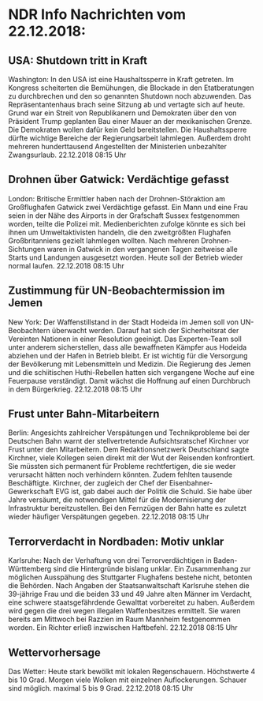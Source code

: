 # NDR Info Nachrichten vom 22.12.2018:


## USA: Shutdown tritt in Kraft
Washington: In den USA ist eine Haushaltssperre in Kraft getreten. Im Kongress scheiterten die Bemühungen, die Blockade in den Etatberatungen zu durchbrechen und den so genannten Shutdown noch abzuwenden. Das Repräsentantenhaus brach seine Sitzung ab und vertagte sich auf heute. Grund war ein Streit von Republikanern und Demokraten über den von Präsident Trump geplanten Bau einer Mauer an der mexikanischen Grenze. Die Demokraten wollen dafür kein Geld bereitstellen. Die Haushaltssperre dürfte wichtige Bereiche der Regierungsarbeit lahmlegen. Außerdem droht mehreren hunderttausend Angestellten der Ministerien unbezahlter Zwangsurlaub. 22.12.2018 08:15 Uhr 

## Drohnen über Gatwick: Verdächtige gefasst
London:	Britische Ermittler haben nach der Drohnen-Störaktion am Großflughafen Gatwick zwei Verdächtige gefasst. Ein Mann und eine Frau seien in der Nähe des Airports in der Grafschaft Sussex festgenommen worden, teilte die Polizei mit. Medienberichten zufolge könnte es sich bei ihnen um Umweltaktivisten handeln, die den zweitgrößten Flughafen Großbritanniens gezielt lahmlegen wollten. Nach mehreren Drohnen-Sichtungen waren in Gatwick in den vergangenen Tagen zeitweise alle Starts und Landungen ausgesetzt worden. Heute soll der Betrieb wieder normal laufen. 22.12.2018 08:15 Uhr 

## Zustimmung für UN-Beobachtermission im Jemen
New York: Der Waffenstillstand in der Stadt Hodeida im Jemen soll von UN-Beobachtern überwacht werden. Darauf hat sich der Sicherheitsrat der Vereinten Nationen in einer Resolution geeinigt. Das Experten-Team soll unter anderem sicherstellen, dass alle bewaffneten Kämpfer aus Hodeida abziehen und der Hafen in Betrieb bleibt. Er ist wichtig für die Versorgung der Bevölkerung mit Lebensmitteln und Medizin. Die Regierung des Jemen und die schiitischen Huthi-Rebellen hatten sich vergangene Woche auf eine Feuerpause verständigt. Damit wächst die Hoffnung auf einen Durchbruch in dem Bürgerkrieg. 22.12.2018 08:15 Uhr 

## Frust unter Bahn-Mitarbeitern
Berlin: Angesichts zahlreicher Verspätungen und Technikprobleme bei der Deutschen Bahn warnt der stellvertretende Aufsichtsratschef Kirchner vor Frust unter den Mitarbeitern. Dem Redaktionsnetzwerk Deutschland sagte Kirchner, viele Kollegen seien direkt mit der Wut der Reisenden konfrontiert. Sie müssten sich permanent für Probleme rechtfertigen, die sie weder verursacht hätten noch verhindern könnten. Zudem fehlten tausende Beschäftigte. Kirchner, der zugleich der Chef der Eisenbahner-Gewerkschaft EVG ist, gab dabei auch der Politik die Schuld. Sie habe über Jahre versäumt, die notwendigen Mittel für die Modernisierung der Infrastruktur bereitzustellen. Bei den Fernzügen der Bahn hatte es zuletzt wieder häufiger Verspätungen gegeben. 22.12.2018 08:15 Uhr 

## Terrorverdacht in Nordbaden: Motiv unklar
Karlsruhe: Nach der Verhaftung von drei Terrorverdächtigen in Baden-Württemberg sind die Hintergründe bislang unklar. Ein Zusammenhang zur möglichen Ausspähung des Stuttgarter Flughafens bestehe nicht, betonten die Behörden. Nach Angaben der Staatsanwaltschaft Karlsruhe stehen die 39-jährige Frau und die beiden 33 und 49 Jahre alten Männer im Verdacht, eine schwere staatsgefährdende Gewalttat vorbereitet zu haben. Außerdem wird gegen die drei wegen illegalen Waffenbesitzes ermittelt. Sie waren bereits am Mittwoch bei Razzien im Raum Mannheim festgenommen worden. Ein Richter erließ inzwischen Haftbefehl. 22.12.2018 08:15 Uhr 

## Wettervorhersage
Das Wetter:
Heute stark bewölkt mit lokalen Regenschauern. Höchstwerte 4 bis 10 Grad. Morgen viele Wolken mit einzelnen Auflockerungen. Schauer sind möglich. maximal 5 bis 9 Grad. 22.12.2018 08:15 Uhr 

